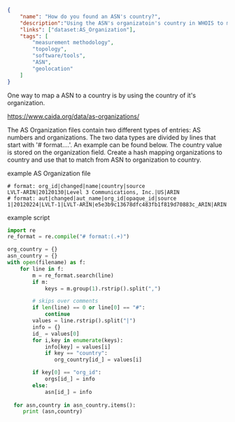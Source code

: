 ~~~json
{
    "name": "How do you found an ASN's country?",
    "description":"Using the ASN's organizatoin's country in WHOIS to map an ASN to the country of it's headquarters.",
    "links": ["dataset:AS_Organization"],
    "tags": [
        "measurement methodology",
        "topology",
        "software/tools",
        "ASN",
        "geolocation"
    ]
}
~~~
One way to map a ASN to a country is by using the country of it's organization. 

https://www.caida.org/data/as-organizations/

The AS Organization files contain two different types of entries: AS numbers and
organizations.  The two data types are divided by lines that start with
'# format....'. An example can be found below.   The country value is stored on the organization
field.  Create a hash mapping organizations to country and use that to match from ASN to 
organization to country.

example AS Organization file
~~~
# format: org_id|changed|name|country|source
LVLT-ARIN|20120130|Level 3 Communications, Inc.|US|ARIN
# format: aut|changed|aut_name|org_id|opaque_id|source
1|20120224|LVLT-1|LVLT-ARIN|e5e3b9c13678dfc483fb1f819d70883c_ARIN|ARIN
~~~

example script
~~~python
import re
re_format = re.compile("# format:(.+)")

org_country = {}
asn_country = {}
with open(filename) as f:
    for line in f:
        m = re_format.search(line)
        if m:
            keys = m.group(1).rstrip().split(",")

        # skips over comments
        if len(line) == 0 or line[0] == "#":
            continue
        values = line.rstrip().split("|")
        info = {}
        id_ = values[0]
        for i,key in enumerate(keys):
            info[key] = values[i]
            if key == "country":
               org_country[id_] = values[i]

        if key[0] == "org_id":
            orgs[id_] = info
        else:
            asn[id_] = info
            
  for asn,country in asn_country.items():
     print (asn,country)
~~~
